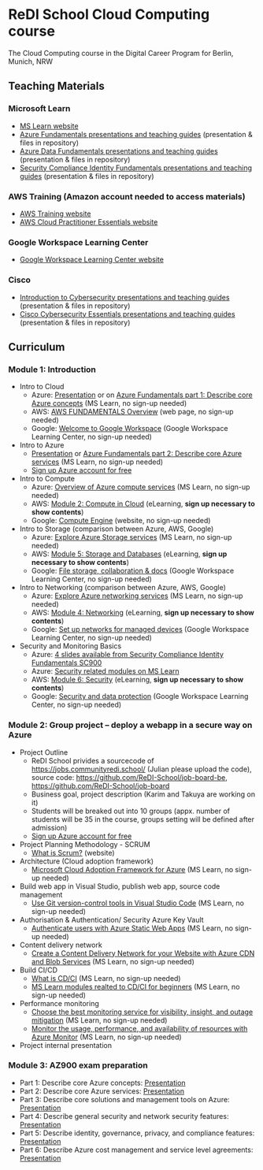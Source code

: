 # ReDI School Cloud Computing course
The Cloud Computing course in the Digital Career Program for Berlin, Munich, NRW

## Teaching Materials
### Microsoft Learn
- [MS Learn website](https://docs.microsoft.com/en-us/learn/browse/?products=azure)
- [Azure Fundamentals presentations and teaching guides](https://github.com/ReDI-School/cloud-computing/tree/main/course_materials/Microsoft_Azure_Fundamentals_AZ900) (presentation & files in repository)
- [Azure Data Fundamentals presentations and teaching guides](https://github.com/ReDI-School/cloud-computing/tree/main/course_materials/Microsoft_Azure_Data%20Fundamentals_DP900) (presentation & files in repository)
- [Security Compliance Identity Fundamentals presentations and teaching guides](https://github.com/ReDI-School/cloud-computing/tree/main/course_materials/Microsoft_Security_Compliance_Identity_Fundamentals_SC900) (presentation & files in repository)
### AWS Training (Amazon account needed to access materials)
- [AWS Training website](https://www.aws.training/)
- [AWS Cloud Practitioner Essentials website](https://www.aws.training/Details/eLearning?id=60697)
### Google Workspace Learning Center
- [Google Workspace Learning Center website](https://support.google.com/a/users/?hl=en#topic=)
### Cisco
- [Introduction to Cybersecurity presentations and teaching guides](https://github.com/ReDI-School/cloud-computing/tree/main/course_materials/Cisco_Introduction%20to%20Cybersecurity) (presentation & files in repository)
- [Cisco Cybersecurity Essentials presentations and teaching guides](https://github.com/ReDI-School/cloud-computing/tree/main/course_materials/Cisco_Cybersecurity_Essentials) (presentation & files in repository)

## Curriculum
### Module 1: Introduction
- Intro to Cloud
  - Azure: [Presentation](https://github.com/ReDI-School/cloud-computing/blob/11657158cbf82240b635cf0ef824a48413288442/course_materials/Microsoft_Azure_Fundamentals_AZ900/AZ-900T00A-ENU-PowerPoint_FSI/AZ-900T00%20Microsoft%20Azure%20Fundamentals-00_FINAL.pptx) or on [Azure Fundamentals part 1: Describe core Azure concepts](https://docs.microsoft.com/en-us/learn/paths/az-900-describe-cloud-concepts/) (MS Learn, no sign-up needed)
  - AWS: [AWS FUNDAMENTALS Overview](https://aws.amazon.com/getting-started/fundamentals-overview/?e=gs2020&p=gsrc) (web page, no sign-up needed)
  - Google: [Welcome to Google Workspace](https://support.google.com/a/users/answer/9389764?hl=en&ref_topic=9917952) (Google Workspace Learning Center, no sign-up needed)
- Intro to Azure
  - [Presentation](https://github.com/ReDI-School/cloud-computing/blob/a5b1e899dd096d3d595b6d62b0e613d7396f8f4c/course_materials/Microsoft_Azure_Fundamentals_AZ900/AZ-900T00A-ENU-PowerPoint_FSI/AZ-900T00%20Microsoft%20Azure%20Fundamentals-01%20(cloud%20concepts)_FINAL.pptx) or [Azure Fundamentals part 2: Describe core Azure services](https://docs.microsoft.com/en-us/learn/paths/az-900-describe-core-azure-services/) (MS Learn, no sign-up needed)
  - [Sign up Azure account for free](https://azure.microsoft.com/en-us/free/)
- Intro to Compute
  - Azure: [Overview of Azure compute services](https://docs.microsoft.com/en-us/learn/modules/azure-compute-fundamentals/overview) (MS Learn, no sign-up needed)
  - AWS: [Module 2: Compute in Cloud](https://www.aws.training/Details/eLearning?id=60697) (eLearning, **sign up necessary to show contents**)
  - Google: [Compute Engine](https://cloud.google.com/compute) (website, no sign-up needed)
- Intro to Storage (comparison between Azure, AWS, Google)
  - Azure: [Explore Azure Storage services](https://docs.microsoft.com/en-us/learn/modules/azure-storage-fundamentals/) (MS Learn, no sign-up needed)
  - AWS: [Module 5: Storage and Databases](https://www.aws.training/Details/eLearning?id=60697) (eLearning, **sign up necessary to show contents**)
  - Google: [File storage, collaboration & docs](https://support.google.com/a/users/answer/10005650?visit_id=637626467996669028-4241468714&hl=en&rd=1) (Google Workspace Learning Center, no sign-up needed)
- Intro to Networking (comparison between Azure, AWS, Google)
  - Azure: [Explore Azure networking services](https://docs.microsoft.com/en-us/learn/modules/azure-networking-fundamentals/) (MS Learn, no sign-up needed)
  - AWS: [Module 4: Networking](https://www.aws.training/Details/eLearning?id=60697) (eLearning, **sign up necessary to show contents**)
  - Google: [Set up networks for managed devices](https://support.google.com/a/topic/9741748?hl=en&ref_topic=24642) (Google Workspace Learning Center, no sign-up needed)
- Security and Monitoring Basics
  - Azure: [4 slides available from Security Compliance Identity Fundamentals SC900](Security_Compliance_Identity_Fundamentals_SC900)
  - Azure: [Security related modules on MS Learn](https://docs.microsoft.com/en-us/learn/browse/?terms=security)
  - AWS: [Module 6: Security](https://www.aws.training/Details/eLearning?id=60697) (eLearning, **sign up necessary to show contents**)
  - Google: [Security and data protection](https://support.google.com/a/topic/7556782?hl=en&ref_topic=10012113) (Google Workspace Learning Center, no sign-up needed)

### Module 2: Group project – deploy a webapp in a secure way on Azure
- Project Outline
  - ReDI School privides a sourcecode of https://jobs.communityredi.school/ (Julian please upload the code), source code: https://github.com/ReDI-School/job-board-be, https://github.com/ReDI-School/job-board
  - Business goal, project description (Karim and Takuya are working on it) 
  - Students will be breaked out into 10 groups (appx. number of students will be 35 in the course, groups setting will be defined after admission)
  - [Sign up Azure account for free](https://azure.microsoft.com/en-us/free/)
- Project Planning Methodology - SCRUM
  - [What is Scrum?](https://www.scrum.org/resources/what-is-scrum) (website)
- Architecture (Cloud adoption framework)
  - [Microsoft Cloud Adoption Framework for Azure](https://docs.microsoft.com/en-us/learn/modules/microsoft-cloud-adoption-framework-for-azure/) (MS Learn, no sign-up needed)
- Build web app in Visual Studio, publish web app, source code management
  - [Use Git version-control tools in Visual Studio Code](https://docs.microsoft.com/en-us/learn/modules/use-git-from-vs-code/) (MS Learn, no sign-up needed)
- Authorisation & Authentication/ Security Azure Key Vault
  - [Authenticate users with Azure Static Web Apps](https://docs.microsoft.com/en-us/learn/modules/publish-static-web-app-authentication/) (MS Learn, no sign-up needed)
- Content delivery network
  - [Create a Content Delivery Network for your Website with Azure CDN and Blob Services](https://docs.microsoft.com/en-us/learn/modules/create-cdn-static-resources-blob-storage/) (MS Learn, no sign-up needed)
- Build CI/CD
  - [What is CD/CI](https://www.redhat.com/en/topics/devops/what-is-ci-cd) (MS Learn, no sign-up needed)
  - [MS Learn modules realted to CD/CI for beginners](https://docs.microsoft.com/en-us/learn/browse/?terms=CI%20CD&levels=beginner) (MS Learn, no sign-up needed)
- Performance monitoring
  - [Choose the best monitoring service for visibility, insight, and outage mitigation](https://docs.microsoft.com/en-us/learn/modules/monitoring-fundamentals/) (MS Learn, no sign-up needed)
  - [Monitor the usage, performance, and availability of resources with Azure Monitor](https://docs.microsoft.com/en-us/learn/paths/monitor-usage-performance-availability-resources-azure-monitor/) (MS Learn, no sign-up needed)
- Project internal presentation

### Module 3: AZ900 exam preparation
- Part 1: Describe core Azure concepts: [Presentation](https://github.com/ReDI-School/cloud-computing/blob/a5b1e899dd096d3d595b6d62b0e613d7396f8f4c/course_materials/Microsoft_Azure_Fundamentals_AZ900/AZ-900T00A-ENU-PowerPoint_FSI/AZ-900T00%20Microsoft%20Azure%20Fundamentals-01%20(cloud%20concepts)_FINAL.pptx)
- Part 2: Describe core Azure services: [Presentation](https://github.com/ReDI-School/cloud-computing/blob/a5b1e899dd096d3d595b6d62b0e613d7396f8f4c/course_materials/Microsoft_Azure_Fundamentals_AZ900/AZ-900T00A-ENU-PowerPoint_FSI/AZ-900T00%20Microsoft%20Azure%20Fundamentals-02%20(workloads)_FINAL.pptx)
- Part 3: Describe core solutions and management tools on Azure: [Presentation](https://github.com/ReDI-School/cloud-computing/blob/a5b1e899dd096d3d595b6d62b0e613d7396f8f4c/course_materials/Microsoft_Azure_Fundamentals_AZ900/AZ-900T00A-ENU-PowerPoint_FSI/AZ-900T00%20Microsoft%20Azure%20Fundamentals-03%20%20(solutions)_FINAL.pptx)
- Part 4: Describe general security and network security features: [Presentation](https://github.com/ReDI-School/cloud-computing/blob/a5b1e899dd096d3d595b6d62b0e613d7396f8f4c/course_materials/Microsoft_Azure_Fundamentals_AZ900/AZ-900T00A-ENU-PowerPoint_FSI/AZ-900T00%20Microsoft%20Azure%20Fundamentals-04%20(security)_FINAL.pptx)
- Part 5: Describe identity, governance, privacy, and compliance features: [Presentation](https://github.com/ReDI-School/cloud-computing/blob/a5b1e899dd096d3d595b6d62b0e613d7396f8f4c/course_materials/Microsoft_Azure_Fundamentals_AZ900/AZ-900T00A-ENU-PowerPoint_FSI/AZ-900T00%20Microsoft%20Azure%20Fundamentals-05%20(identity,%20gov,priv,compliance)_FINAL.pptx)
- Part 6: Describe Azure cost management and service level agreements: [Presentation](https://github.com/ReDI-School/cloud-computing/blob/a5b1e899dd096d3d595b6d62b0e613d7396f8f4c/course_materials/Microsoft_Azure_Fundamentals_AZ900/AZ-900T00A-ENU-PowerPoint_FSI/AZ-900T00%20Microsoft%20Azure%20Fundamentals-06%20(pricing%20and%20spt)_FINAL.pptx)
